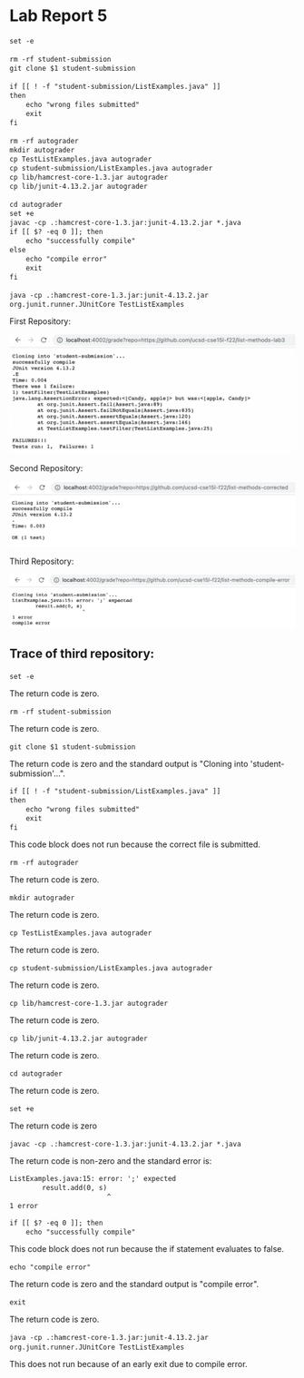 # Lab Report 5
```
set -e

rm -rf student-submission
git clone $1 student-submission

if [[ ! -f "student-submission/ListExamples.java" ]]
then
    echo "wrong files submitted"
    exit
fi

rm -rf autograder
mkdir autograder
cp TestListExamples.java autograder
cp student-submission/ListExamples.java autograder
cp lib/hamcrest-core-1.3.jar autograder
cp lib/junit-4.13.2.jar autograder

cd autograder
set +e
javac -cp .:hamcrest-core-1.3.jar:junit-4.13.2.jar *.java
if [[ $? -eq 0 ]]; then
    echo "successfully compile"
else
    echo "compile error"
    exit
fi

java -cp .:hamcrest-core-1.3.jar:junit-4.13.2.jar org.junit.runner.JUnitCore TestListExamples
```

First Repository:

![](aa.png)

Second Repository:

![](bb.png)

Third Repository:

![](cc.png)

## Trace of third repository:

```set -e```

The return code is zero.

```rm -rf student-submission```

The return code is zero.

```git clone $1 student-submission``` 

The return code is zero and the standard output is "Cloning into 'student-submission'...".

```
if [[ ! -f "student-submission/ListExamples.java" ]]
then
    echo "wrong files submitted"
    exit
fi
```
This code block does not run because the correct file is submitted.

```rm -rf autograder```

The return code is zero.

```mkdir autograder```

The return code is zero.

```cp TestListExamples.java autograder```

The return code is zero.

```cp student-submission/ListExamples.java autograder```

The return code is zero.

```cp lib/hamcrest-core-1.3.jar autograder```

The return code is zero.

```cp lib/junit-4.13.2.jar autograder```

The return code is zero.

```cd autograder```

The return code is zero.

```set +e```

The return code is zero

```javac -cp .:hamcrest-core-1.3.jar:junit-4.13.2.jar *.java```

The return code is non-zero and the standard error is: 
```
ListExamples.java:15: error: ';' expected
        result.add(0, s)
                        ^
1 error
```
```
if [[ $? -eq 0 ]]; then
    echo "successfully compile"
```
This code block does not run because the if statement evaluates to false.

```echo "compile error"```

The return code is zero and the standard output is "compile error".

```exit```

The return code is zero.

```java -cp .:hamcrest-core-1.3.jar:junit-4.13.2.jar org.junit.runner.JUnitCore TestListExamples```

This does not run because of an early exit due to compile error. 